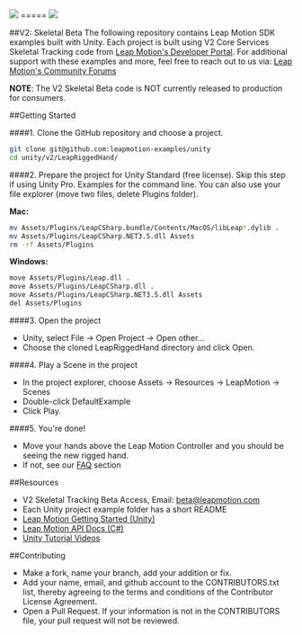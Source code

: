 <img src="https://lm-assets.s3.amazonaws.com/screenshots/leap_unity.png">
=====

<img src="https://di4564baj7skl.cloudfront.net/assets/mac-a3b33298ed46dbf8a36151ac0357dbef.png">

##V2: Skeletal Beta
The following repository contains Leap Motion SDK examples built with Unity. Each project is built using V2 Core Services Skeletal Tracking code from [Leap Motion's Developer Portal](https://developer.leapmotion.com/downloads/skeletal-beta). For additional support with these examples and more, feel free to reach out to us via: [Leap Motion's Community Forums](https://community.leapmotion.com/category/beta)  

**NOTE**: The V2 Skeletal Beta code is NOT currently released to production for consumers. 

##Getting Started

####1. Clone the GitHub repository and choose a project.

```bash
git clone git@github.com:leapmotion-examples/unity
cd unity/v2/LeapRiggedHand/
```

####2. Prepare the project for Unity Standard (free license). Skip this step if using Unity Pro.
Examples for the command line. You can also use your file explorer (move two files, delete Plugins folder).

**Mac:**
```bash
mv Assets/Plugins/LeapCSharp.bundle/Contents/MacOS/libLeap*.dylib .
mv Assets/Plugins/LeapCSharp.NET3.5.dll Assets
rm -rf Assets/Plugins
```

**Windows:**
```bash
move Assets/Plugins/Leap.dll .
move Assets/Plugins/LeapCSharp.dll .
move Assets/Plugins/LeapCSharp.NET3.5.dll Assets
del Assets/Plugins
```

####3. Open the project
* Unity, select File -> Open Project -> Open other...
* Choose the cloned LeapRiggedHand directory and click Open.

####4. Play a Scene in the project
* In the project explorer, choose Assets -> Resources -> LeapMotion -> Scenes
* Double-click DefaultExample
* Click Play.

####5. You're done!
* Move your hands above the Leap Motion Controller and you should be seeing the new rigged hand.
* If not, see our [FAQ](https://developer.leapmotion.com/downloads/skeletal-beta/faq) section

##Resources
* V2 Skeletal Tracking Beta Access, Email: beta@leapmotion.com
* Each Unity project example folder has a short README
* [Leap Motion Getting Started (Unity)](https://developer.leapmotion.com/downloads/skeletal-beta/set_up_new_project#unity)
* [Leap Motion API Docs (C#)](https://developer.leapmotion.com/documentation/skeletal/csharp/index.html)
* [Unity Tutorial Videos](https://unity3d.com/learn/tutorials/modules)

##Contributing
* Make a fork, name your branch, add your addition or fix.
* Add your name, email, and github account to the CONTRIBUTORS.txt list, thereby agreeing to the terms and conditions of the Contributor License Agreement.
* Open a Pull Request. If your information is not in the CONTRIBUTORS file, your pull request will not be reviewed.
